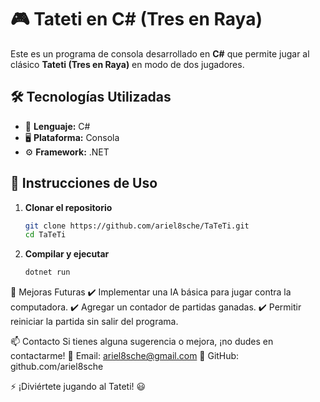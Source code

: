 # 🎮 Tateti en C# (Tres en Raya)  

Este es un programa de consola desarrollado en **C#** que permite jugar al clásico **Tateti (Tres en Raya)** en modo de dos jugadores.  

## 🛠️ Tecnologías Utilizadas  
- 📌 **Lenguaje:** C#  
- 🖥️ **Plataforma:** Consola  
- ⚙️ **Framework:** .NET  

## 📜 Instrucciones de Uso  
1. **Clonar el repositorio**  
   ```bash
   git clone https://github.com/ariel8sche/TaTeTi.git
   cd TaTeTi
2. **Compilar y ejecutar**
   ```bash
   dotnet run

🚀 Mejoras Futuras
✔️ Implementar una IA básica para jugar contra la computadora.
✔️ Agregar un contador de partidas ganadas.
✔️ Permitir reiniciar la partida sin salir del programa.

📫 Contacto
Si tienes alguna sugerencia o mejora, ¡no dudes en contactarme!
📩 Email: ariel8sche@gmail.com
🔗 GitHub: github.com/ariel8sche

⚡ ¡Diviértete jugando al Tateti! 😃
